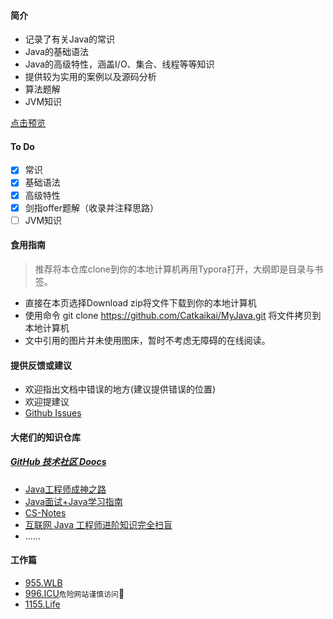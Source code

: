 #### 简介

- 记录了有关Java的常识
- Java的基础语法
- Java的高级特性，涵盖I/O、集合、线程等等知识
- 提供较为实用的案例以及源码分析
- 算法题解
- JVM知识

[点击预览](https://github.com/Catkaikai/MyJava/blob/master/corejava_复习.md)

#### To Do

- [x] 常识
- [x] 基础语法
- [x] 高级特性
- [x] 剑指offer题解（收录并注释思路）
- [ ] JVM知识

#### 食用指南

> 推荐将本仓库clone到你的本地计算机再用Typora打开，大纲即是目录与书签。

- 直接在本页选择Download zip将文件下载到你的本地计算机
- 使用命令 git clone  https://github.com/Catkaikai/MyJava.git 将文件拷贝到本地计算机
- 文中引用的图片并未使用图床，暂时不考虑无障碍的在线阅读。

#### 提供反馈或建议

- 欢迎指出文档中错误的地方(建议提供错误的位置)
- 欢迎提建议
- [Github Issues](https://github.com/Catkaikai/MyJava/issues)

#### 大佬们的知识仓库

##### [GitHub 技术社区 Doocs](https://github.com/doocs)

- [Java工程师成神之路](https://github.com/hollischuang/toBeTopJavaer)
- [Java面试+Java学习指南](https://github.com/AobingJava/JavaFamily)
- [CS-Notes](https://github.com/CyC2018/CS-Notes)
- [互联网 Java 工程师进阶知识完全扫盲](https://github.com/doocs/advanced-java)
- ......

#### 工作篇

- [955.WLB](https://github.com/formulahendry/955.WLB)
- [996.ICU](https://github.com/996icu/996.ICU)`危险网站谨慎访问`:pray:
- [1155.Life](https://github.com/formulahendry/1155.Life)

